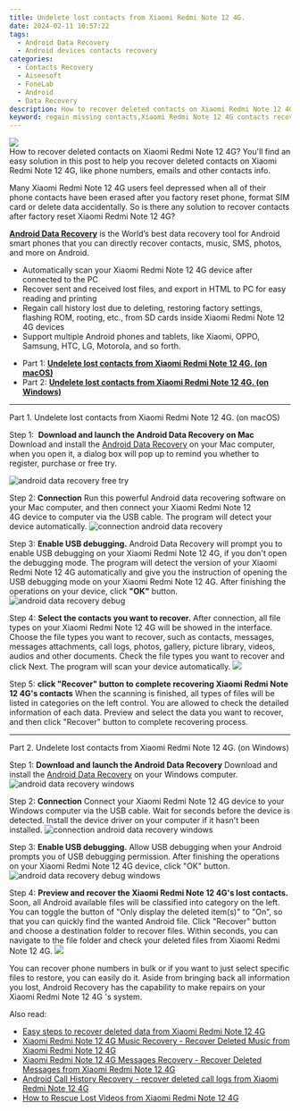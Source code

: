 ```yaml
---
title: Undelete lost contacts from Xiaomi Redmi Note 12 4G.
date: 2024-02-11 10:57:22
tags: 
  - Android Data Recovery
  - Android devices contacts recovery
categories: 
  - Contacts Recovery
  - Aiseesoft
  - FoneLab
  - Android
  - Data Recovery
description: How to recover deleted contacts on Xiaomi Redmi Note 12 4G? You'll find an easy solution in this post to help you recover deleted contacts on Xiaomi Redmi Note 12 4G, like phone numbers, emails and other contacts info.
keyword: regain missing contacts,Xiaomi Redmi Note 12 4G contacts recovery,android contacts retrieval,unerase contacts,recover lost contacts from Xiaomi Redmi Note 12 4G,save erased contacts from Xiaomi Redmi Note 12 4G,how to restore your files from Xiaomi Redmi Note 12 4G,Xiaomi Redmi Note 12 4G all contacts delete,Xiaomi Redmi Note 12 4G delete contacts recover,how to recover contacts in Xiaomi Redmi Note 12 4G,recover contacts from Xiaomi Redmi Note 12 4G,how do i recover contacts on Xiaomi Redmi Note 12 4G
---
```


<img src="https://img0mobiles.techidaily.com/images/best-assets/devices/xiaomi/xiaomi-redmi-note-12-4g/1.jpg" class="atpl-imgstyle"  />

<div class="atpl-content atpl-for-fonelab-android recover-contacts">

<div class="atpl-post-description-part-1">
How to recover deleted contacts on Xiaomi Redmi Note 12 4G? You'll find an easy solution in this post to help you recover deleted contacts on Xiaomi Redmi Note 12 4G, like phone numbers, emails and other contacts info.
</div>




<div class="atpl-post-description-part-2">
<div class="tpl-content-sub-paragraph-normal">
  <p>
    Many Xiaomi Redmi Note 12 4G users feel depressed when all of their phone contacts have been erased after you factory reset phone, format SIM card or delete data accidentally. So is there any solution to recover contacts after factory reset Xiaomi Redmi Note 12 4G?
  </p>
</div>
</div>

<div class="atpl-post-description-part-3">
<div class="tpl-content-sub-paragraph-content">
  <p>
    <a href="https://tools.techidaily.com/aiseesoft-android-data-recovery/" target="_blank" rel="noopener"><strong>Android Data Recovery</strong></a> is the World’s best data recovery tool for Android smart phones that you can directly recover contacts, music, SMS, photos, and more on Android.
  </p>
</div>
<div class="tpl-content-sub-paragraph-content">
  <ul class="tpl-content-sub-paragraph-ul-style">
    <li>Automatically scan your Xiaomi Redmi Note 12 4G device after connected to the PC</li>
    <li>Recover sent and received lost files, and export in HTML to PC for easy reading and printing</li>
    <li>Regain call history lost due to deleting, restoring factory settings, flashing ROM, rooting, etc., from SD cards inside Xiaomi Redmi Note 12 4G devices</li>
    <li>Support multiple Android phones and tablets, like Xiaomi, OPPO, Samsung, HTC, LG, Motorola, and so forth.</li>
  </ul>
</div>
</div>


<ul>
  <li>Part 1: <strong><a href="#p1"> Undelete lost contacts from Xiaomi Redmi Note 12 4G.  (on macOS)</a></strong></li>
  <li>Part 2: <strong><a href="#p2"> Undelete lost contacts from Xiaomi Redmi Note 12 4G.  (on Windows)</a></strong></li>
</ul>




<!-- Part 1 -->
<a id="p1" name="p1" ></a><hr>

<div>
  <span class="atpl-step-part-style">Part 1. Undelete lost contacts from Xiaomi Redmi Note 12 4G. (on macOS)</span>
</div>  

<span class="atpl-stepstyle-a"><span>Step 1: </span></span> <strong>Download and launch the Android Data Recovery on Mac</strong>
Download and install the <a href="https://tools.techidaily.com/aiseesoft-android-data-recovery/" target="_blank" rel="noopener">Android Data Recovery</a> on your Mac computer, when you open it, a dialog box will pop up to remind you whether to register, purchase or free try.

<img src="https://tools.techidaily.com/images/apps/aiseesoft/android-data-recovery/mac-free-try.png" class="atpl-imgstyle" alt="android data recovery free try" />

<span class="atpl-stepstyle-a"><span>Step 2: </span></span> <strong>Connection</strong>
Run this powerful Android data recovering software on your Mac computer, and then connect your Xiaomi Redmi Note 12 4G device to computer via the USB cable. The program will detect your device automatically.
<img src="https://tools.techidaily.com/images/apps/aiseesoft/android-data-recovery/mac-connection-interface.jpg" class="atpl-imgstyle" alt="connection android data recovery" />

<span class="atpl-stepstyle-a"><span>Step 3: </span></span> <strong>Enable USB debugging.</strong>
Android Data Recovery will prompt you to enable USB debugging on your Xiaomi Redmi Note 12 4G, if you don't open the debugging mode. The program will detect the version of your Xiaomi Redmi Note 12 4G automatically and give you the instruction of opening the USB debugging mode on your Xiaomi Redmi Note 12 4G. After finishing the operations on your device, click <strong>"OK"</strong> button.
<img src="https://tools.techidaily.com/images/apps/aiseesoft/android-data-recovery/mac-android-usb-debug.jpg"  class="atpl-imgstyle" alt="android data recovery debug" />

<span class="atpl-stepstyle-a"><span>Step 4: </span></span> <strong>Select the contacts you want to recover.</strong>
After connection, all file types on your Xiaomi Redmi Note 12 4G will be showed in the interface. Choose the file types you want to recover, such as contacts, messages, messages attachments, call logs, photos, gallery, picture library, videos, audios and other documents. Check the file types you want to recover and click Next. The program will scan your device automatically.
<img src="https://tools.techidaily.com/images/apps/aiseesoft/android-data-recovery/mac-choose-type-contacts.jpg" class="atpl-imgstyle"  />

<span class="atpl-stepstyle-a"><span>Step 5: </span></span> <strong>click "Recover" button to  complete recovering Xiaomi Redmi Note 12 4G's contacts</strong>
When the scanning is finished, all types of files will be listed in categories on the left control. You are allowed to check the detailed information of each data. Preview and select the data you want to recover, and then click "Recover" button to complete recovering process.


<a id="p2" name="p2"></a><hr>

<!-- Part 2 -->
<div>
  <span class="atpl-step-part-style">Part 2. Undelete lost contacts from Xiaomi Redmi Note 12 4G. (on Windows)</span>
</div>

<span class="atpl-stepstyle-a"><span>Step 1: </span></span> <strong>Download and launch the Android Data Recovery</strong>
Download and install the <a href="https://tools.techidaily.com/aiseesoft-android-data-recovery/" target="_blank" rel="noopener">Android Data Recovery</a> on your Windows computer.
<img src="https://tools.techidaily.com/images/apps/aiseesoft/android-data-recovery/win-start-interface.png"  class="atpl-imgstyle" alt="android data recovery windows" />

<span class="atpl-stepstyle-a"><span>Step 2: </span></span> <strong>Connection</strong>
Connect your Xiaomi Redmi Note 12 4G device to your Windows computer via the USB cable. Wait for seconds before the device is detected. Install the device driver on your computer if it hasn't been installed.
<img src="https://tools.techidaily.com/images/apps/aiseesoft/android-data-recovery/win-connection-interface.png" class="atpl-imgstyle" alt="connection android data recovery windows" />

<span class="atpl-stepstyle-a"><span>Step 3: </span></span> <strong>Enable USB debugging.</strong>
Allow USB debugging when your Android prompts you of USB debugging permission. After finishing the operations on your Xiaomi Redmi Note 12 4G device, click "OK" button.
<img src="https://tools.techidaily.com/images/apps/aiseesoft/android-data-recovery/win-android-usb-debug.png" class="atpl-imgstyle" alt="android data recovery debug windows" />

<span class="atpl-stepstyle-a"><span>Step 4: </span></span> <strong>Preview and recover the Xiaomi Redmi Note 12 4G's lost contacts.</strong>
Soon, all Android available files will be classified into category on the left. You can toggle the button of "Only display the deleted item(s)" to "On", so that you can quickly find the wanted Android file. Click "Recover" button and choose a destination folder to recover files. Within seconds, you can navigate to the file folder and check your deleted files from Xiaomi Redmi Note 12 4G.
<img src="https://tools.techidaily.com/images/apps/aiseesoft/android-data-recovery/win-recover-contacts.jpg" class="atpl-imgstyle"  />

<div class="atpl-post-description-part-4">
<div class="tpl-content-sub-paragraph-normal">
    <p>
        You can recover phone numbers in bulk or if you want to just select specific files to restore, you can easily do it. Aside from bringing back all information you lost, Android Recovery has the capability to make repairs on your Xiaomi Redmi Note 12 4G 's system.
    </p>
</div>
</div>

<ins class="adsbygoogle"
     style="display:block"
     data-ad-client="ca-pub-7571918770474297"
     data-ad-slot="8358498916"
     data-ad-format="auto"
     data-full-width-responsive="true"></ins>

<span class="atpl-alsoreadstyle">Also read:</span>
<div><ul>
<li><a href="/easy-steps-to-recover-deleted-data-from-xiaomi-redmi-note-12-4g-by-fonelab-android-recover-data/" target="_blank" rel="noopener"><u>Easy steps to recover deleted data from Xiaomi Redmi Note 12 4G</u></a></li>
<li><a href="/xiaomi-redmi-note-12-4g-music-recovery-recover-deleted-music-from-xiaomi-redmi-note-12-4g-by-fonelab-android-recover-music/" target="_blank" rel="noopener"><u>Xiaomi Redmi Note 12 4G Music Recovery - Recover Deleted Music from Xiaomi Redmi Note 12 4G</u></a></li>
<li><a href="/xiaomi-redmi-note-12-4g-messages-recovery-recover-deleted-messages-from-xiaomi-redmi-note-12-4g-by-fonelab-android-recover-messages/" target="_blank" rel="noopener"><u>Xiaomi Redmi Note 12 4G Messages Recovery - Recover Deleted Messages from Xiaomi Redmi Note 12 4G</u></a></li>
<li><a href="/android-call-history-recovery-recover-deleted-call-logs-from-xiaomi-redmi-note-12-4g-by-fonelab-android-recover-call-logs/" target="_blank" rel="noopener"><u>Android Call History Recovery - recover deleted call logs from Xiaomi Redmi Note 12 4G</u></a></li>
<li><a href="/how-to-rescue-lost-videos-from-xiaomi-redmi-note-12-4g-by-fonelab-android-recover-video/" target="_blank" rel="noopener"><u>How to Rescue Lost Videos from Xiaomi Redmi Note 12 4G</u></a></li>
</ul></div>

</div>
